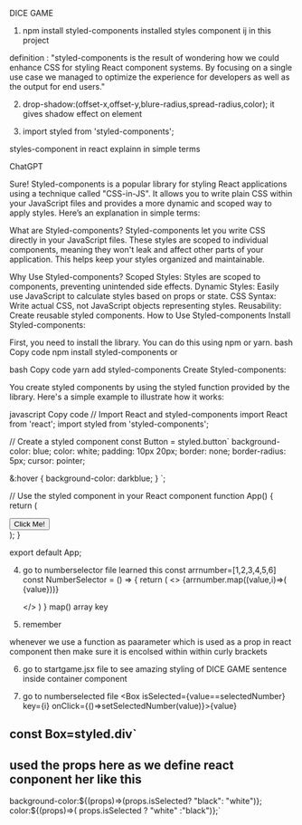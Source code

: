 DICE GAME

1. npm install styled-components
installed styles component ij in this project

definition : "styled-components is the result of wondering how we could enhance CSS for styling React component systems. By focusing on a single use case we managed to optimize the experience for developers as well as the output for end users."

2. drop-shadow:(offset-x,offset-y,blure-radius,spread-radius,color);
it gives shadow effect on element


3. import styled from 'styled-components';



styles-component in  react explainn in simple terms

ChatGPT

Sure! Styled-components is a popular library for styling React applications using a technique called "CSS-in-JS". It allows you to write plain CSS within your JavaScript files and provides a more dynamic and scoped way to apply styles. Here’s an explanation in simple terms:

What are Styled-components?
Styled-components let you write CSS directly in your JavaScript files. These styles are scoped to individual components, meaning they won't leak and affect other parts of your application. This helps keep your styles organized and maintainable.

Why Use Styled-components?
Scoped Styles: Styles are scoped to components, preventing unintended side effects.
Dynamic Styles: Easily use JavaScript to calculate styles based on props or state.
CSS Syntax: Write actual CSS, not JavaScript objects representing styles.
Reusability: Create reusable styled components.
How to Use Styled-components
Install Styled-components:

First, you need to install the library. You can do this using npm or yarn.
bash
Copy code
npm install styled-components
or

bash
Copy code
yarn add styled-components
Create Styled-components:

You create styled components by using the styled function provided by the library.
Here's a simple example to illustrate how it works:

javascript
Copy code
// Import React and styled-components
import React from 'react';
import styled from 'styled-components';

// Create a styled component
const Button = styled.button`
  background-color: blue;
  color: white;
  padding: 10px 20px;
  border: none;
  border-radius: 5px;
  cursor: pointer;

  &:hover {
    background-color: darkblue;
  }
`;

// Use the styled component in your React component
function App() {
  return (
    <div>
      <Button>Click Me!</Button>
    </div>
  );
}

export default App;


4. go to numberselector file
learned this
const arrnumber=[1,2,3,4,5,6]
const NumberSelector = () => {
  return (
    <>
    {arrnumber.map((value,i)=>( <Box key={i}>{value}</Box>))}
   
    </>
  )
}
map()
array
key
5. remember

whenever we use a function as paarameter which is used as a prop in react component then make sure  it is encolsed within within curly brackets

6. go to startgame.jsx file to see amazing styling of DICE GAME sentence  inside container component 

7.  go to numberselected file 
 <Box isSelected={value==selectedNumber} key={i} onClick={()=>setSelectedNumber(value)}>{value}</Box>

const Box=styled.div`
-----
used the props here as we define  react conponent her like this 
-----
background-color:${(props)=>(props.isSelected? "black": "white")};
color:${(props)=>( props.isSelected ? "white" :"black")};`